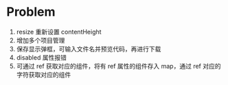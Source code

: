 # Problem

1. resize 重新设置 contentHeight
2. 增加多个项目管理
3. 保存显示弹框，可输入文件名并预览代码，再进行下载
4. disabled 属性报错
5. 可通过 ref 获取对应的组件，将有 ref 属性的组件存入 map，通过 ref 对应的字符获取对应的组件
